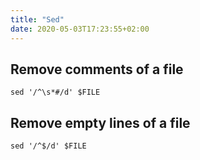 ```yaml
---
title: "Sed"
date: 2020-05-03T17:23:55+02:00
---
```

## Remove comments of a file

```
sed '/^\s*#/d' $FILE
```

## Remove empty lines of a file

```
sed '/^$/d' $FILE
```

